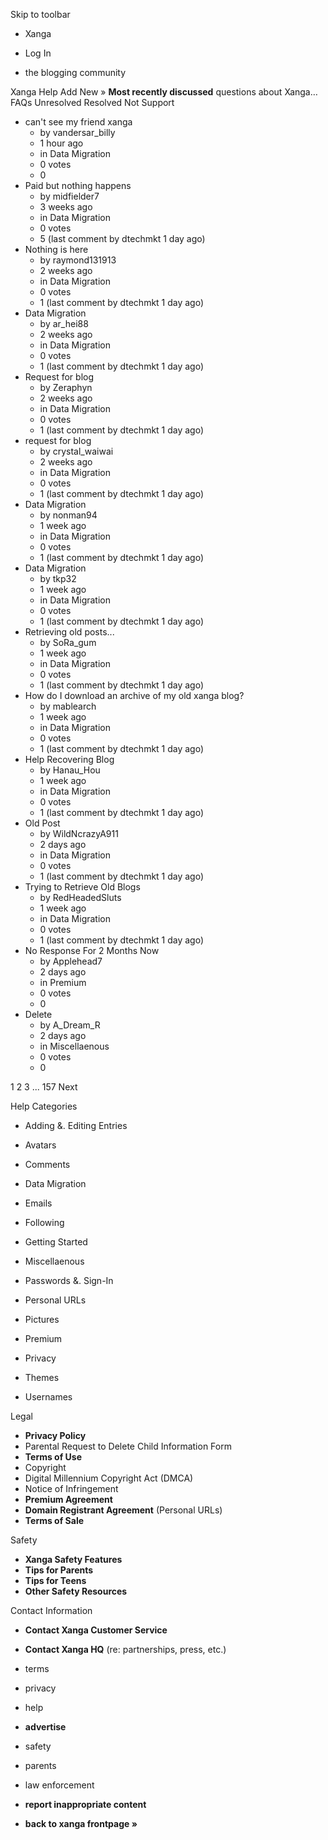 Skip to toolbar

*   Xanga

*   Log In

*   the blogging community

Xanga Help Add New » **Most recently discussed** questions about Xanga… FAQs Unresolved Resolved Not Support

*   can't see my friend xanga
    *   by vandersar\_billy
    *   1 hour ago
    *   in Data Migration
    *   0 votes
    *   0
*   Paid but nothing happens
    *   by midfielder7
    *   3 weeks ago
    *   in Data Migration
    *   0 votes
    *   5 (last comment by dtechmkt 1 day ago)
*   Nothing is here
    *   by raymond131913
    *   2 weeks ago
    *   in Data Migration
    *   0 votes
    *   1 (last comment by dtechmkt 1 day ago)
*   Data Migration
    *   by ar\_hei88
    *   2 weeks ago
    *   in Data Migration
    *   0 votes
    *   1 (last comment by dtechmkt 1 day ago)
*   Request for blog
    *   by Zeraphyn
    *   2 weeks ago
    *   in Data Migration
    *   0 votes
    *   1 (last comment by dtechmkt 1 day ago)
*   request for blog
    *   by crystal\_waiwai
    *   2 weeks ago
    *   in Data Migration
    *   0 votes
    *   1 (last comment by dtechmkt 1 day ago)
*   Data Migration
    *   by nonman94
    *   1 week ago
    *   in Data Migration
    *   0 votes
    *   1 (last comment by dtechmkt 1 day ago)
*   Data Migration
    *   by tkp32
    *   1 week ago
    *   in Data Migration
    *   0 votes
    *   1 (last comment by dtechmkt 1 day ago)
*   Retrieving old posts...
    *   by SoRa\_gum
    *   1 week ago
    *   in Data Migration
    *   0 votes
    *   1 (last comment by dtechmkt 1 day ago)
*   How do I download an archive of my old xanga blog?
    *   by mablearch
    *   1 week ago
    *   in Data Migration
    *   0 votes
    *   1 (last comment by dtechmkt 1 day ago)
*   Help Recovering Blog
    *   by Hanau\_Hou
    *   1 week ago
    *   in Data Migration
    *   0 votes
    *   1 (last comment by dtechmkt 1 day ago)
*   Old Post
    *   by WildNcrazyA911
    *   2 days ago
    *   in Data Migration
    *   0 votes
    *   1 (last comment by dtechmkt 1 day ago)
*   Trying to Retrieve Old Blogs
    *   by RedHeadedSluts
    *   1 week ago
    *   in Data Migration
    *   0 votes
    *   1 (last comment by dtechmkt 1 day ago)
*   No Response For 2 Months Now
    *   by Applehead7
    *   2 days ago
    *   in Premium
    *   0 votes
    *   0
*   Delete
    *   by A\_Dream\_R
    *   2 days ago
    *   in Miscellaenous
    *   0 votes
    *   0

1 2 3 ... 157 Next

Help Categories

*   Adding &. Editing Entries
*   Avatars
*   Comments
*   Data Migration
*   Emails
*   Following
*   Getting Started
*   Miscellaenous

*   Passwords &. Sign-In
*   Personal URLs
*   Pictures
*   Premium
*   Privacy
*   Themes
*   Usernames

Legal

*   **Privacy Policy**
*   Parental Request to Delete Child Information Form
*   **Terms of Use**
*   Copyright
*   Digital Millennium Copyright Act (DMCA)
*   Notice of Infringement
*   **Premium Agreement**
*   **Domain Registrant Agreement** (Personal URLs)
*   **Terms of Sale**

Safety

*   **Xanga Safety Features**
*   **Tips for Parents**
*   **Tips for Teens**
*   **Other Safety Resources**

Contact Information

*   **Contact Xanga Customer Service**
*   **Contact Xanga HQ** (re: partnerships, press, etc.)

*   terms
*   privacy
*   help
*   **advertise**

*   safety
*   parents
*   law enforcement
*   **report inappropriate content**

*   **back to xanga frontpage »**